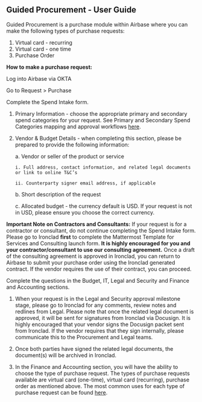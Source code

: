 ## Guided Procurement - User Guide

Guided Procurement is a purchase module within Airbase where you can make the following types of purchase requests:

1. Virtual card - recurring
2. Virtual card - one time
3. Purchase Order

**How to make a purchase request:**

Log into Airbase via OKTA

Go to Request > Purchase

Complete the Spend Intake form.

1. Primary Information - choose the appropriate primary and secondary spend categories for your request. See Primary and Secondary Spend Categories mapping and approval workflows [here](https://docs.google.com/spreadsheets/d/1zm6atAtUKmbQAz39h-4YshVErQv3pVLa/edit#gid=1896560589).

2. Vendor & Budget Details - when completing this section, please be prepared to provide the following information:

   a. Vendor or seller of the product or service

       i. Full address, contact information, and related legal documents or link to online T&C’s

       ii. Counterparty signer email address, if applicable

   b. Short description of the request

   c. Allocated budget - the currency default is USD. If your request is not in USD, please ensure you choose the correct currency.

**Important Note on Contractors and Consultants:** If your request is for a contractor or consultant, do not continue completing the Spend Intake form. Please go to Ironclad **first** to complete the Mattermost Template for Services and Consulting launch form. **It is highly encouraged for you and your contractor/consultant to use our consulting agreement.** Once a draft of the consulting agreement is approved in Ironclad, you can return to Airbase to submit your purchase order using the Ironclad generated contract. If the vendor requires the use of  their contract, you can proceed.

Complete the questions in the Budget, IT, Legal and Security and Finance and Accounting sections.

1. When your request is in the Legal and Security approval milestone stage, please go to Ironclad for any comments, review notes and redlines from Legal. Please note that once the related legal document is approved, it will be sent for signatures from Ironclad via Docusign. It is highly encouraged that your vendor signs the Docusign packet sent from Ironclad. If the vendor requires that they sign internally, please communicate this to the Procurement and Legal teams.

2. Once both parties have signed the related legal documents, the document(s) will be archived in Ironclad.

3. In the Finance and Accounting section, you will have the ability to choose the type of purchase request. The types of purchase requests available are virtual card (one-time), virtual card (recurring), purchase order as mentioned above. The most common uses for each type of purchase request can be found [here](https://docs.google.com/spreadsheets/d/1zm6atAtUKmbQAz39h-4YshVErQv3pVLa/edit#gid=540392463).
